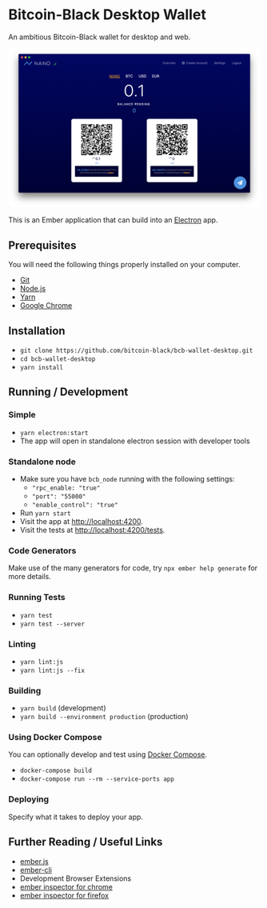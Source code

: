 # Bitcoin-Black Desktop Wallet

An ambitious Bitcoin-Black wallet for desktop and web.

[![Screenshot](public/images/screenshot.png)](public/images/screenshot.png)

This is an Ember application that can build into an [Electron](https://electronjs.org/) app.

## Prerequisites

You will need the following things properly installed on your computer.

* [Git](https://git-scm.com/)
* [Node.js](https://nodejs.org/)
* [Yarn](https://yarnpkg.com/)
* [Google Chrome](https://google.com/chrome/)

## Installation

* `git clone https://github.com/bitcoin-black/bcb-wallet-desktop.git`
* `cd bcb-wallet-desktop`
* `yarn install`

## Running / Development

### Simple
* `yarn electron:start`
* The app will open in standalone electron session with developer tools

### Standalone node
* Make sure you have `bcb_node` running with the following settings:
  * `"rpc_enable: "true"`
  * `"port": "55000"`
  * `"enable_control": "true"`
* Run `yarn start`
* Visit the app at [http://localhost:4200](http://localhost:4200).
* Visit the tests at [http://localhost:4200/tests](http://localhost:4200/tests).

### Code Generators

Make use of the many generators for code, try `npx ember help generate` for more details.

### Running Tests

* `yarn test`
* `yarn test --server`

### Linting

* `yarn lint:js`
* `yarn lint:js --fix`

### Building

* `yarn build` (development)
* `yarn build --environment production` (production)

### Using Docker Compose

You can optionally develop and test using [Docker Compose](https://docs.docker.com/compose/).

* `docker-compose build`
* `docker-compose run --rm --service-ports app`

### Deploying

Specify what it takes to deploy your app.

## Further Reading / Useful Links

* [ember.js](https://emberjs.com/)
* [ember-cli](https://ember-cli.com/)
* Development Browser Extensions
* [ember inspector for chrome](https://chrome.google.com/webstore/detail/ember-inspector/bmdblncegkenkacieihfhpjfppoconhi)
* [ember inspector for firefox](https://addons.mozilla.org/en-US/firefox/addon/ember-inspector/)
